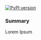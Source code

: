 [![PyPI version](https://badge.fury.io/py/stringtoolsfpat.svg)](https://badge.fury.io/py/stringtoolsfpat)


### Summary
Lorem Ipsum
